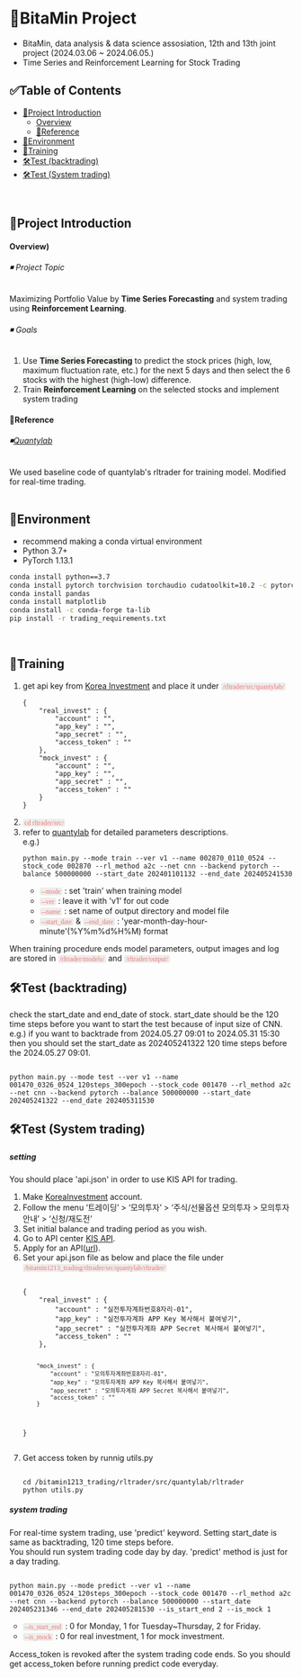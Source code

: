 # 🍊BitaMin Project

- BitaMin, data analysis &amp; data science assosiation, 12th and 13th joint project (2024.03.06 ~ 2024.06.05.)
- Time Series and Reinforcement Learning for Stock Trading

## ✅Table of Contents
- [💼Project Introduction](#Project_Introduction)
    - [Overview](#Overview)
    - [🔖Reference](#Reference)
- [🤗Environment](#Environment)
- [🦾Training](#Training)
- [🛠️Test (backtrading)](#Test (backtrading))
- [🛠️Test (System trading)](#Test (System trading))
<br>


<a name='Project_Introduction'></a>
## 💼Project Introduction
<a name='Overview'></a>
#### Overview)

<h6>◾ Project Topic</h6>
Maximizing Portfolio Value by <b>Time Series Forecasting</b> and system trading using <b>Reinforcement Learning</b>.

<h6>◾ Goals</h6>
<ul style='list-style-type:decimal;'>
    <li>Use <b style='background-color: #EDF3EC;'>Time Series Forecasting</b> to predict the stock prices (high, low, maximum fluctuation rate, etc.) for the next 5 days and then select the 6 stocks with the highest (high-low) difference.</li>
    <li>Train <b style='background-color: #EDF3EC;'>Reinforcement Learning</b> on the selected stocks and implement system trading</li>
</ul>

<a name='Reference'></a>
<h4>🔖Reference</h4>
<h6>◾<a href="https://github.com/quantylab">Quantylab</a></h6>
We used baseline code of quantylab's rltrader for training model. Modified for real-time trading. 
<br/>
<br/>

<a name='Environment'></a>
## 🤗Environment

- recommend making a conda virtual environment
- Python 3.7+
- PyTorch 1.13.1

```bash
conda install python==3.7
conda install pytorch torchvision torchaudio cudatoolkit=10.2 -c pytorch
conda install pandas
conda install matplotlib
conda install -c conda-forge ta-lib
pip install -r trading_requirements.txt
```

<br/>

<a name='Training'></a>
## 🦾Training

<ul style='list-style-type:decimal;'>
    <li>get api key from <a href="https://apiportal.koreainvestment.com/">Korea Investment</a> and place it under <code style="background-color: #EDEDEB;color: #EB7979;border-radius: 3px;padding: 0 3px;font-family: consolas;">/rltrader/src/quantylab/</code></li>
    <pre>
<code class='json'>{
    "real_invest" : {
        "account" : "",
        "app_key" : "",
        "app_secret" : "",
        "access_token" : ""
    },
    "mock_invest" : {
        "account" : "",
        "app_key" : "",
        "app_secret" : "",
        "access_token" : ""
    }
}</code></pre>
    <li><code style="background-color: #EDEDEB;color: #EB7979;border-radius: 3px;padding: 0 3px;font-family: consolas;">cd rltrader/src/</code></li>
    <li>refer to <a href="https://github.com/quantylab/rltrader?tab=readme-ov-file#%EC%8B%A4%ED%96%89">quantylab</a> for detailed parameters descriptions.<br>e.g.)</li>
    <pre>
<code class='bash'>python main.py --mode train --ver v1 --name 002870_0110_0524 --stock_code 002870 --rl_method a2c --net cnn --backend pytorch --balance 500000000 --start_date 202401101132 --end_date 202405241530</code></pre>
    <li style="margin-left:30px;list-style-type:circle;"><code style="background-color: #EDEDEB;color: #EB7979;border-radius: 3px;padding: 0 3px;font-family: consolas;">--mode</code> : set 'train' when training model</li>
    <li style="margin-left:30px;list-style-type:circle;"><code style="background-color: #EDEDEB;color: #EB7979;border-radius: 3px;padding: 0 3px;font-family: consolas;">--ver</code> : leave it with 'v1' for out code</li>
    <li style="margin-left:30px;list-style-type:circle;"><code style="background-color: #EDEDEB;color: #EB7979;border-radius: 3px;padding: 0 3px;font-family: consolas;">--name</code> : set name of output directory and model file</li>
    <li style="margin-left:30px;list-style-type:circle;"><code style="background-color: #EDEDEB;color: #EB7979;border-radius: 3px;padding: 0 3px;font-family: consolas;">--start_date</code> & <code style="background-color: #EDEDEB;color: #EB7979;border-radius: 3px;padding: 0 3px;font-family: consolas;">--end_date</code> : 'year-month-day-hour-minute'(%Y%m%d%H%M) format</li>
</ul>
<p>When training procedure ends model parameters, output images and log are stored in <code style="background-color: #EDEDEB;color: #EB7979;border-radius: 3px;padding: 0 3px;font-family: consolas;">/rltrader/models/</code> and <code style="background-color: #EDEDEB;color: #EB7979;border-radius: 3px;padding: 0 3px;font-family: consolas;">/rltrader/output/</code> 
</p>


<a name='Test (backtrading)'></a>
## 🛠️Test (backtrading)
<p>check the start_date and end_date of stock. start_date should be the 120 time steps before you want to start the test because of input size of CNN.<br>
e.g.) if you want to backtrade from 2024.05.27 09:01 to 2024.05.31 15:30 then you should set the start_date as 202405241322 120 time steps before the 2024.05.27 09:01.</p>
<pre>
<code class='bash'>
python main.py --mode test --ver v1 --name 001470_0326_0524_120steps_300epoch --stock_code 001470 --rl_method a2c --net cnn --backend pytorch --balance 500000000 --start_date 202405241322 --end_date 202405311530
</code></pre>


<a name='Test (System trading)'></a>
## 🛠️Test (System trading)

<h5>setting</h5>
You should place 'api.json' in order to use KIS API for trading.
<ul style='list-style-type:decimal;'>
    <li>Make <a href="https://securities.koreainvestment.com/main/Main.jsp" target="blank">KoreaInvestment</a> account.</li>
    <li>Follow the menu ‘트레이딩’ > ‘모의투자’ > ‘주식/선물옵션 모의투자 > 모의투자안내’ > ‘신청/재도전’</li>
    <li>Set initial balance and trading period as you wish.</li>
    <li>Go to API center <a target="blank" href="https://apiportal.koreainvestment.com/intro">KIS API</a>. </li>
    <li>Apply for an API(<a href="https://securities.koreainvestment.com/main/customer/systemdown/RestAPIService.jsp" target="blank">url</a>).</li>
    <li>Set your api.json file as below and place the file under <code style="background-color: #EDEDEB;color: #EB7979;border-radius: 3px;padding: 0 3px;font-family: consolas;">/bitamin1213_trading/rltrader/src/quantylab/rltrader/</code></li>
<pre>
<code class='json'>
{
    "real_invest" : {
        "account" : "실전투자계좌번호8자리-01", 
        "app_key" : "실전투자계좌 APP Key 복사해서 붙여넣기",
        "app_secret" : "실전투자계좌 APP Secret 복사해서 붙여넣기",
        "access_token" : ""
    },
        
        "mock_invest" : {
            "account" : "모의투자계좌번호8자리-01",
            "app_key" : "모의투자계좌 APP Key 복사해서 붙여넣기",
            "app_secret" : "모의투자계좌 APP Secret 복사해서 붙여넣기",
            "access_token" : ""        
        }    
}</code></pre>
<li>Get access token by runnig utils.py</li>
<pre>
<code class='bash'>
cd /bitamin1213_trading/rltrader/src/quantylab/rltrader
python utils.py
</pre></code>
</ul>
<h5>system trading</h5>
For real-time system trading, use 'predict' keyword. Setting start_date is same as backtrading, 120 time steps before.<br>
You should run system trading code day by day. 'predict' method is just for a day trading.
<pre>
<code class='bash'>
python main.py --mode predict --ver v1 --name 001470_0326_0524_120steps_300epoch --stock_code 001470 --rl_method a2c --net cnn --backend pytorch --balance 500000000 --start_date 202405231346 --end_date 202405281530 --is_start_end 2 --is_mock 1
</code></pre>
<ul style='list-style-type:circle;'>
<li><code style="background-color: #EDEDEB;color: #EB7979;border-radius: 3px;padding: 0 3px;font-family: consolas;">--is_start_end</code> : 0 for Monday, 1 for Tuesday~Thursday, 2 for Friday.</li>
<li><code style="background-color: #EDEDEB;color: #EB7979;border-radius: 3px;padding: 0 3px;font-family: consolas;">--is_mock</code> : 0 for real investment, 1 for mock investment.</li>
</ul>
Access_token is revoked after the system trading code ends. So you should get access_token before running predict code everyday.
